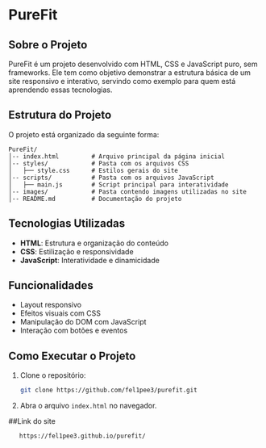 # PureFit

## Sobre o Projeto
PureFit é um projeto desenvolvido com HTML, CSS e JavaScript puro, sem frameworks. Ele tem como objetivo demonstrar a estrutura básica de um site responsivo e interativo, servindo como exemplo para quem está aprendendo essas tecnologias.

## Estrutura do Projeto
O projeto está organizado da seguinte forma:

```
PureFit/
│-- index.html         # Arquivo principal da página inicial
│-- styles/            # Pasta com os arquivos CSS
│   ├── style.css      # Estilos gerais do site
│-- scripts/           # Pasta com os arquivos JavaScript
│   ├── main.js        # Script principal para interatividade
│-- images/            # Pasta contendo imagens utilizadas no site
│-- README.md          # Documentação do projeto
```

## Tecnologias Utilizadas
- **HTML**: Estrutura e organização do conteúdo
- **CSS**: Estilização e responsividade
- **JavaScript**: Interatividade e dinamicidade

## Funcionalidades
- Layout responsivo
- Efeitos visuais com CSS
- Manipulação do DOM com JavaScript
- Interação com botões e eventos

## Como Executar o Projeto
1. Clone o repositório:
   ```sh
   git clone https://github.com/fel1pee3/purefit.git
   ```
2. Abra o arquivo `index.html` no navegador.

##Link do site
```sh
   https://fel1pee3.github.io/purefit/
   ```
